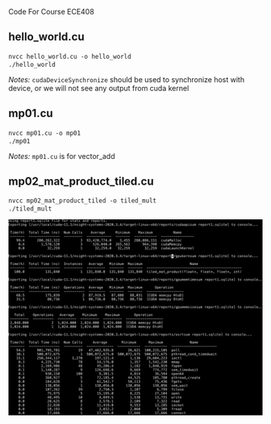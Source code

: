 Code For Course ECE408
## hello_world.cu
    nvcc hello_world.cu -o hello_world
    ./hello_world
*Notes:*
`cudaDeviceSynchronize` should be used to synchronize host with device, or we will not see any output from cuda kernel

## mp01.cu
    nvcc mp01.cu -o mp01
    ./mp01
*Notes:*
`mp01.cu` is for vector_add

## mp02_mat_product_tiled.cu
    nvcc mp02_mat_product_tiled -o tiled_mult
    ./tiled_mult

![nsys_profile](imgs/profile1.png)




